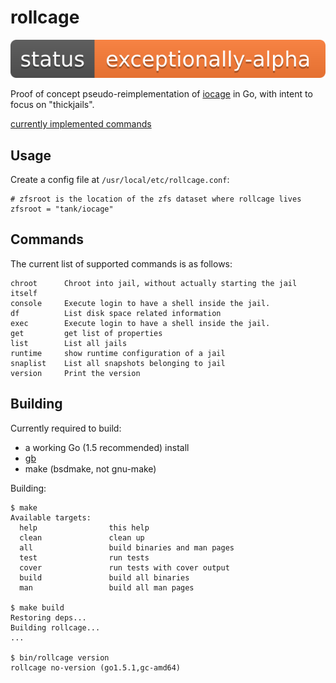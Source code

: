 # rollcage

![status](.tools/alpha.png)

Proof of concept pseudo-reimplementation of [iocage][1] in Go, with intent to
focus on "thickjails".

[currently implemented commands][3]

## Usage

Create a config file at `/usr/local/etc/rollcage.conf`:

    # zfsroot is the location of the zfs dataset where rollcage lives
    zfsroot = "tank/iocage"

## Commands

The current list of supported commands is as follows:

    chroot      Chroot into jail, without actually starting the jail itself
    console     Execute login to have a shell inside the jail.
    df          List disk space related information
    exec        Execute login to have a shell inside the jail.
    get         get list of properties
    list        List all jails
    runtime     show runtime configuration of a jail
    snaplist    List all snapshots belonging to jail
    version     Print the version

## Building

Currently required to build:

*   a working Go (1.5 recommended) install
*   [gb][2]
*   make (bsdmake, not gnu-make)

Building:

    $ make
    Available targets:
      help                this help
      clean               clean up
      all                 build binaries and man pages
      test                run tests
      cover               run tests with cover output
      build               build all binaries
      man                 build all man pages

    $ make build
    Restoring deps...
    Building rollcage...
    ...

    $ bin/rollcage version
    rollcage no-version (go1.5.1,gc-amd64)


[1]: https://github.com/iocage/iocage
[2]: http://getgb.io
[3]: https://gist.github.com/cactus/542d14aa96e86355ce7d
